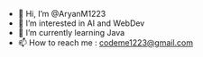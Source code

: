 - 👋 Hi, I’m @AryanM1223
- 👀 I’m interested in AI and WebDev
- 🌱 I’m currently learning Java
- 📫 How to reach me : codeme1223@gmail.com


<!---
AryanM1223/AryanM1223 is a ✨ special ✨ repository because its `README.md` (this file) appears on your GitHub profile.
You can click the Preview link to take a look at your changes.
--->
